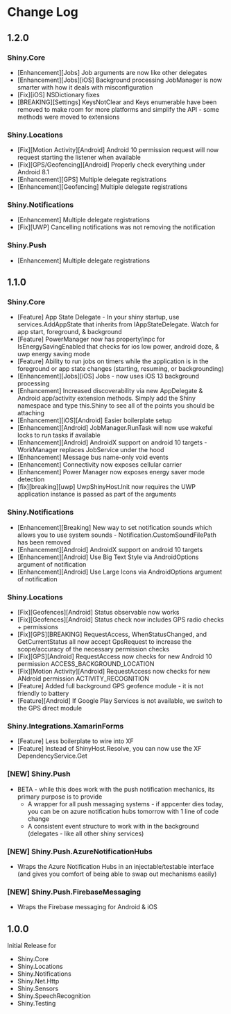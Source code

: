 ﻿# Change Log

1.2.0
---

### Shiny.Core
* [Enhancement][Jobs] Job arguments are now like other delegates
* [Enhancement][Jobs][iOS] Background processing JobManager is now smarter with how it deals with misconfiguration
* [Fix][iOS] NSDictionary fixes
* [BREAKING][Settings] KeysNotClear and Keys enumerable have been removed to make room for more platforms and simplify the API - some methods were moved to extensions

### Shiny.Locations
* [Fix][Motion Activity][Android] Android 10 permission request will now request starting the listener when available
* [Fix][GPS/Geofencing][Android] Properly check everything under Android 8.1
* [Enhancement][GPS] Multiple delegate registrations
* [Enhancement][Geofencing] Multiple delegate registrations

### Shiny.Notifications
* [Enhancement] Multiple delegate registrations
* [Fix][UWP] Cancelling notifications was not removing the notification

### Shiny.Push
* [Enhancement] Multiple delegate registrations


1.1.0
---

### Shiny.Core
* [Feature] App State Delegate - In your shiny startup, use services.AddAppState<YourAppStateDelegate> that inherits from IAppStateDelegate.  Watch for app start, foreground, & background
* [Feature] PowerManager now has property/inpc for IsEnergySavingEnabled that checks for ios low power, android doze, & uwp energy saving mode
* [Feature] Ability to run jobs on timers while the application is in the foreground or app state changes (starting, resuming, or backgrounding)
* [Enhancement][Jobs][iOS] Jobs - now uses iOS 13 background processing
* [Enhancement] Increased discoverability via new AppDelegate & Android app/activity extension methods.   Simply add the Shiny namespace and type this.Shiny to see all of the points you should be attaching
* [Enhancement][iOS][Android] Easier boilerplate setup
* [Enhancement][Android] JobManager.RunTask will now use wakeful locks to run tasks if available
* [Enhancement][Android] AndroidX support on android 10 targets - WorkManager replaces JobService under the hood
* [Enhancement] Message bus name-only void events
* [Enhancement] Connectivity now exposes cellular carrier
* [Enhancement] Power Manager now exposes energy saver mode detection
* [fix][breaking][uwp] UwpShinyHost.Init now requires the UWP application instance is passed as part of the arguments

### Shiny.Notifications
* [Enhancement][Breaking] New way to set notification sounds which allows you to use system sounds - Notification.CustomSoundFilePath has been removed
* [Enhancement][Android] AndroidX support on android 10 targets
* [Enhancement][Android] Use Big Text Style via AndroidOptions argument of notification
* [Enhancement][Android] Use Large Icons via AndroidOptions argument of notification

### Shiny.Locations
* [Fix][Geofences][Android] Status observable now works
* [Fix][Geofences][Android] Status check now includes GPS radio checks + permissions
* [Fix][GPS][BREAKING] RequestAccess, WhenStatusChanged, and GetCurrentStatus all now accept GpsRequest to increase the scope/accuracy of the necessary permission checks
* [Fix][GPS][Android] RequestAccess now checks for new Android 10 permission ACCESS_BACKGROUND_LOCATION
* [Fix][Motion Activity][Android] RequestAccess now checks for new ANdroid permission ACTIVITY_RECOGNITION
* [Feature] Added full background GPS geofence module - it is not friendly to battery
* [Feature][Android] If Google Play Services is not available, we switch to the GPS direct module

### Shiny.Integrations.XamarinForms
* [Feature] Less boilerplate to wire into XF
* [Feature] Instead of ShinyHost.Resolve, you can now use the XF DependencyService.Get

### [NEW] Shiny.Push
* BETA - while this does work with the push notification mechanics, its primary purpose is to provide
    * A wrapper for all push messaging systems - if appcenter dies today, you can be on azure notification hubs tomorrow with 1 line of code change
    * A consistent event structure to work with in the background (delegates - like all other shiny services)

### [NEW] Shiny.Push.AzureNotificationHubs
* Wraps the Azure Notification Hubs in an injectable/testable interface (and gives you comfort of being able to swap out mechanisms easily)

### [NEW] Shiny.Push.FirebaseMessaging
* Wraps the Firebase messaging for Android & iOS

1.0.0
---
Initial Release for
* Shiny.Core
* Shiny.Locations
* Shiny.Notifications
* Shiny.Net.Http
* Shiny.Sensors
* Shiny.SpeechRecognition
* Shiny.Testing